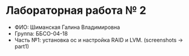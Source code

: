 # Лабораторная работа № 2
- ФИО: Шиманская Галина Владимировна
- Группа: ББСО-04-18
- Часть №1: установка ос и настройка RAID и LVM. (screenshots -> part1)
